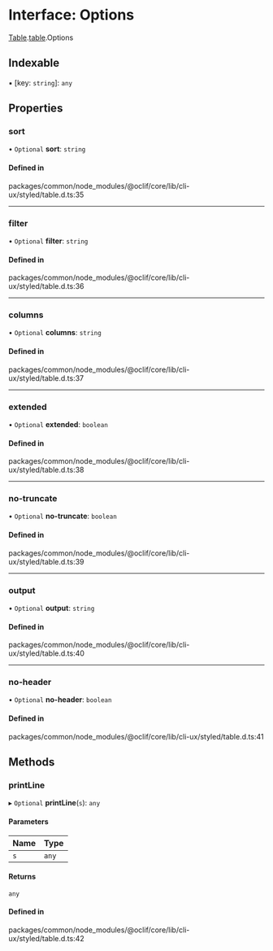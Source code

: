 # Interface: Options

[Table](../modules/ux.Table-1.md).[table](../modules/ux.Table-1.table-1.md).Options

## Indexable

▪ [key: `string`]: `any`

## Properties

### sort

• `Optional` **sort**: `string`

#### Defined in

packages/common/node_modules/@oclif/core/lib/cli-ux/styled/table.d.ts:35

___

### filter

• `Optional` **filter**: `string`

#### Defined in

packages/common/node_modules/@oclif/core/lib/cli-ux/styled/table.d.ts:36

___

### columns

• `Optional` **columns**: `string`

#### Defined in

packages/common/node_modules/@oclif/core/lib/cli-ux/styled/table.d.ts:37

___

### extended

• `Optional` **extended**: `boolean`

#### Defined in

packages/common/node_modules/@oclif/core/lib/cli-ux/styled/table.d.ts:38

___

### no-truncate

• `Optional` **no-truncate**: `boolean`

#### Defined in

packages/common/node_modules/@oclif/core/lib/cli-ux/styled/table.d.ts:39

___

### output

• `Optional` **output**: `string`

#### Defined in

packages/common/node_modules/@oclif/core/lib/cli-ux/styled/table.d.ts:40

___

### no-header

• `Optional` **no-header**: `boolean`

#### Defined in

packages/common/node_modules/@oclif/core/lib/cli-ux/styled/table.d.ts:41

## Methods

### printLine

▸ `Optional` **printLine**(`s`): `any`

#### Parameters

| Name | Type |
| :------ | :------ |
| `s` | `any` |

#### Returns

`any`

#### Defined in

packages/common/node_modules/@oclif/core/lib/cli-ux/styled/table.d.ts:42
